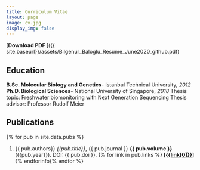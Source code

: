 ```yaml
---
title: Curriculum Vitae
layout: page
image: cv.jpg
display_img: false
---
```


[**Download PDF  <i class="far fa-file-pdf"></i>**]({{ site.baseurl}}/assets/Bilgenur_Baloglu_Resume_June2020_github.pdf)

## Education

**B.Sc. Molecular Biology and Genetics**- Istanbul Technical University, *2012*
**Ph.D. Biological Sciences**- National University of Singapore, *2018* 
Thesis topic: Freshwater biomonitoring with Next Generation Sequencing
Thesis advisor: Professor Rudolf Meier


## Publications

{% for pub in site.data.pubs %}
1. {{ pub.authors}} *{{pub.title}}*, {{ pub.journal }} **{{ pub.volume }}** ({{pub.year}}). DOI: {{ pub.doi }}. {% for link in pub.links %} [**\[{{link[0]}}\]**]({{link[1]}}){% endforinfo{% endfor %}

